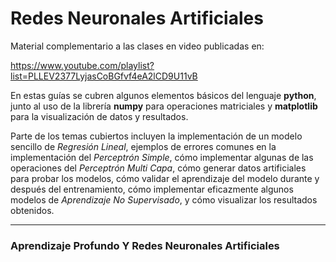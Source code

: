 # Redes Neuronales Artificiales

Material complementario a las clases en video publicadas en:

https://www.youtube.com/playlist?list=PLLEV2377LyjasCoBGfvf4eA2lCD9U11vB


En estas guías se cubren algunos elementos básicos del lenguaje **python**, junto al uso de la librería **numpy** para operaciones matriciales y **matplotlib** para la visualización de datos y resultados.

Parte de los temas cubiertos incluyen la implementación de un modelo sencillo de *Regresión Lineal*, ejemplos de errores comunes en la implementación del *Perceptrón Simple*, cómo implementar algunas de las operaciones del *Perceptrón Multi Capa*, cómo generar datos artificiales para probar los modelos, cómo validar el aprendizaje del modelo durante y después del entrenamiento, cómo implementar eficazmente algunos modelos de *Aprendizaje No Supervisado*, y cómo visualizar los resultados obtenidos.

---

### Aprendizaje Profundo Y Redes Neuronales Artificiales
